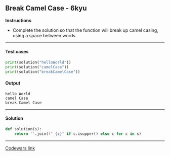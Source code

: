 ## Break Camel Case - 6kyu

**Instructions**

- Complete the solution so that the function will break up camel casing, using a space between words.

---

#### Test cases

```python
print(solution("helloWorld"))
print(solution("camelCase"))
print(solution("breakCamelCase"))
```

#### Output 
```
hello World
camel Case
break Camel Case
```

---

#### Solution

```python
def solution(s): 
    return ''.join(f" {c}" if c.isupper() else c for c in s)
```

---


[Codewars link](https://www.codewars.com/kata/5208f99aee097e6552000148)
